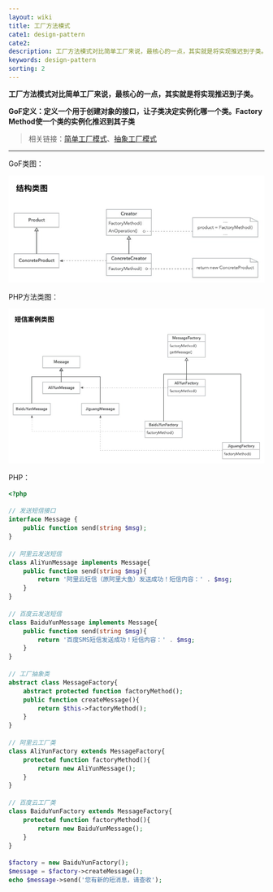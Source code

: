 ```yaml
---
layout: wiki
title: 工厂方法模式
cate1: design-pattern
cate2: 
description: 工厂方法模式对比简单工厂来说，最核心的一点，其实就是将实现推迟到子类。
keywords: design-pattern
sorting: 2
---
```




**工厂方法模式对比简单工厂来说，最核心的一点，其实就是将实现推迟到子类。**

**GoF定义：定义一个用于创建对象的接口，让子类决定实例化哪一个类。Factory Method使一个类的实例化推迟到其子类**

> 相关链接：[简单工厂模式](https://carpedx.com/wiki/design-pattern-simple-factory/)、[抽象工厂模式](https://carpedx.com/wiki/design-pattern-abstract-factory/)

------



GoF类图：

<img src="/images/wiki/algorithm/design-pattern-factory_step1.jpg"  />



PHP方法类图：

<img src="/images/wiki/algorithm/design-pattern-factory_step2.jpg"  />



PHP：

```php
<?php

// 发送短信接口
interface Message {
    public function send(string $msg);
}

// 阿里云发送短信
class AliYunMessage implements Message{
    public function send(string $msg){
        return '阿里云短信（原阿里大鱼）发送成功！短信内容：' . $msg;
    }
}

// 百度云发送短信
class BaiduYunMessage implements Message{
    public function send(string $msg){
        return '百度SMS短信发送成功！短信内容：' . $msg;
    }
}

// 工厂抽象类
abstract class MessageFactory{
    abstract protected function factoryMethod();
    public function createMessage(){
        return $this->factoryMethod();
    }
}

// 阿里云工厂类
class AliYunFactory extends MessageFactory{
    protected function factoryMethod(){
        return new AliYunMessage();
    }
}

// 百度云工厂类
class BaiduYunFactory extends MessageFactory{
    protected function factoryMethod(){
        return new BaiduYunMessage();
    }
}

$factory = new BaiduYunFactory();
$message = $factory->createMessage();
echo $message->send('您有新的短消息，请查收');
```

